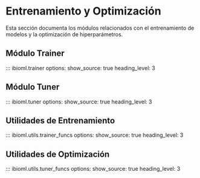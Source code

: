 # Entrenamiento y Optimización

Esta sección documenta los módulos relacionados con el entrenamiento de modelos y la optimización de hiperparámetros.

## Módulo Trainer

::: ibioml.trainer
    options:
      show_source: true
      heading_level: 3

## Módulo Tuner

::: ibioml.tuner
    options:
      show_source: true
      heading_level: 3

## Utilidades de Entrenamiento

::: ibioml.utils.trainer_funcs
    options:
      show_source: true
      heading_level: 3

## Utilidades de Optimización

::: ibioml.utils.tuner_funcs
    options:
      show_source: true
      heading_level: 3

